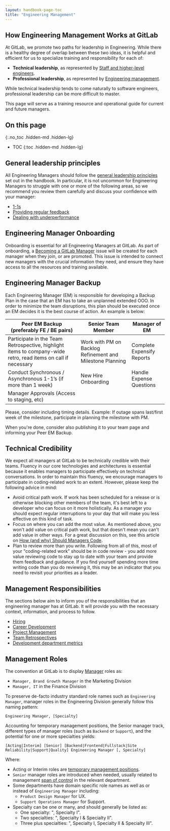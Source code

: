 ```yaml
---
layout: handbook-page-toc
title: "Engineering Management"
---
```


## How Engineering Management Works at GitLab

At GitLab, we promote two paths for leadership in Engineering. While there is a
healthy degree of overlap between these two ideas, it is helpful and efficient
for us to specialize training and responsibility for each of:

- **Technical leadership**, as represented by [Staff and higher-level engineers](/handbook/engineering/career-development#roles).
- **Professional leadership**, as represented by [Engineering management](/handbook/engineering/career-development#roles).

While technical leadership tends to come naturally to software engineers,
professional leadership can be more difficult to master. 

This page will serve as a training resource and operational guide for current and future managers.

## On this page
{:.no_toc .hidden-md .hidden-lg}

- TOC
{:toc .hidden-md .hidden-lg}

## General leadership principles

All Engineering Managers should follow the [general leadership
principles](/handbook/leadership/) set out in the handbook. In particular, it is
not uncommon for Engineering Managers to struggle with one or more of the
following areas, so we recommend you review them carefully and discuss your
confidence with your manager:

- [1-1s](/handbook/leadership/1-1/)
- [Providing regular feedback](/handbook/leadership/#giving-feedback)
- [Dealing with underperformance](/handbook/leadership/underperformance/)

## Engineering Manager Onboarding

Onboarding is essential for all Engineering Managers at GitLab. As part of onboarding, a [Becoming a GitLab Manager](https://gitlab.com/gitlab-com/people-group/Training/blob/master/.gitlab/issue_templates/becoming-a-gitlab-manager.md) issue will be created for each manager when they join, or are promoted. This issue is intended to connect new managers with the crucial information they need, and ensure they have access to all the resources and training available.

## Engineering Manager Backup

Each Engineering Manager (EM) is responsible for developing a Backup Plan in the case that an EM has to take an unplanned extended OOO.  In order to minimize the team disruptions, this plan should be executed once an EM decides it is the best course of action.  An example is below:

| Peer EM Backup (preferably FE / BE pairs) | Senior Team Member | Manager of EM |
| ------ | ------ |  ------ |
| Participate in the Team Retrospective, highlight items to company-wide retro, read items on call if necessary | Work with PM on Backlog Refinement and Milestone Planning	 |  Complete Expensify Reports | 
| Conduct Synchronous / Asynchronous 1-1’s (if more than 1 week) | New Hire Onboarding |  Handle Expense Questions |
| Manager Approvals (Access to staging, etc)
 
Please, consider including timing details. Example: If outage spans last/first week of the milestone, participate in planning the milestone with PM. 

When you're done, consider also publishing it to your team page and informing your Peer EM Backup.
## Technical Credibility

We expect all managers at GitLab to be technically credible with their teams.
Fluency in our core technologies and architectures is essential because it
enables managers to participate effectively on technical conversations. In order
to maintain this fluency, we encourage managers to participate in coding-related
work to an extent. However, please keep the following advice in mind:

- Avoid critical path work. If work has been scheduled for a release or is
  otherwise blocking other members of the team, it's best left to a developer
  who can focus on it more holistically. As a manager you should expect regular
  interruptions to your day that will make you less effective on this kind of
  task.
- Focus on where you can add the most value. As mentioned above, you won't add
  value on critical path work, but that doesn't mean you can't add value in
  other ways. For a great discussion on this, see this article on [How (and why)
  Should Managers Code](https://medium.com/@johnbarton/how-and-why-should-managers-code-323751799664).
- Plan to review more than you write. Following from all of this, most of your
  "coding-related work" should be in code review - you add more value reviewing
  code to stay up to date with your team and provide them feedback and guidance.
  If you find yourself spending more time writing code than you do reviewing it,
  this may be an indicator that you need to revisit your priorities as a leader.

## Management Responsibilities

The sections below aim to inform you of the responsibilities that an 
engineering manager has at GitLab. It will provide you with the necessary context,
information, and process to follow.

- [Hiring](/handbook/engineering/management/hiring/)
- [Career Development](/handbook/engineering/management/career-development/)
- [Project Management](/handbook/engineering/management/project-management/)
- [Team Retrospectives](/handbook/engineering/management/team-retrospectives/)
- [Development department metrics](/handbook/engineering/development/performance-indicators/groups/)

## Management Roles

The convention at GitLab is to display [Manager](/company/team/structure/#manager) roles as:

* `Manager, Brand Growth Manager` in the Marketing Division
* `Manager, IT` in the Finance Division

To preserve de-facto industry standard role names such as `Engineering Manager`, manager roles in the Engineering Division 
generally follow this naming pattern: 

`Engineering Manager, [Specialty]`

Accounting for temporary management positions, the Senior manager track, 
different types of manager roles (such as `Backend` or `Support`), and the potential for one or more specialties yields:  

`[Acting|Interim] [Senior] [Backend|Frontend|Fullstack|Site Reliability|Support|Quality] Engineering Manager [, Specialty]`

Where: 

- Acting or Interim roles are [temporary management positions](/handbook/engineering/career-development/#temporary-management-positions).
- `Senior` manager roles are introduced when needed, usually related to management [span of control](/company/team/structure/#management-group) in the relevant department.
- Some departments have domain specific role names as well as or instead of `Engineering Manager` including:
    - `Product Design Manager` for UX.
    - `Support Operations Manager` for Support.
- Specialty can be one or many, and should generally be listed as:
    - One specialty: ", Specialty I".
    - Two specialties: ", Specialty I & Specialty II".
    - Three plus specialties: ", Specialty I, Specialty II & Specialty III".
